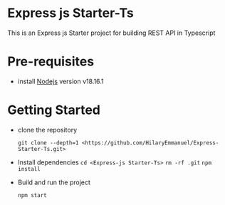 # Express js Starter-Ts
This is an Express js Starter project for building REST API in Typescript

# Pre-requisites
- install [Nodejs](https://nodejs.org/en/blog/release/v18.16.1) version v18.16.1

# Getting Started
- clone the repository

  ` git clone --depth=1 <https://github.com/HilaryEmmanuel/Express-Starter-Ts.git> `

- Install dependencies
  ` cd <Express-js Starter-Ts> `
  ` rm -rf .git `
  ` npm install `

- Build and run the project
  
  ` npm start  `